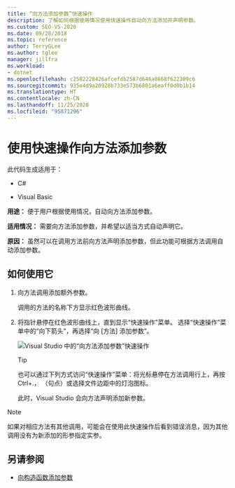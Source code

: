 ```yaml
---
title: “向方法添加参数”快速操作
description: 了解如何根据使用情况使用快速操作自动向方法添加并声明参数。
ms.custom: SEO-VS-2020
ms.date: 09/28/2018
ms.topic: reference
author: TerryGLee
ms.author: tglee
manager: jillfra
ms.workload:
- dotnet
ms.openlocfilehash: c2582228426afcefdb2587d646a8668f622309c6
ms.sourcegitcommit: 935e4d9a20928b733e573b6801a6eaff0d0b1b14
ms.translationtype: HT
ms.contentlocale: zh-CN
ms.lasthandoff: 11/25/2020
ms.locfileid: "95871296"
---
```

# <a name="add-a-parameter-to-a-method-using-a-quick-action"></a>使用快速操作向方法添加参数

此代码生成适用于：

- C#

- Visual Basic

**用途：** 便于用户根据使用情况，自动向方法添加参数。

**适用情况：** 需要向方法添加参数，并希望以适当方式自动声明它。

**原因：** 虽然可以在调用方法前向方法声明添加参数，但此功能可根据方法调用自动添加参数。

## <a name="how-to-use-it"></a>如何使用它

1. 向方法调用添加额外参数。

   调用的方法的名称下方显示红色波形曲线。

2. 将指针悬停在红色波形曲线上，直到显示“快速操作”菜单。 选择“快速操作”菜单中的“向下箭头”，再选择“向 [方法] 添加参数”。

   ![Visual Studio 中的“向方法添加参数”快速操作](media/add-parameter-to-method.png)

   > [!TIP]
   > 也可以通过下列方式访问“快速操作”菜单：将光标悬停在方法调用行上，再按 Ctrl+.， （句点）或选择文件边距中的灯泡图标。

   此时，Visual Studio 会向方法声明添加新参数。

> [!NOTE]
> 如果对相应方法有其他调用，可能会在使用此快速操作后看到错误消息，因为其他调用没有为新添加的形参指定实参。

## <a name="see-also"></a>另请参阅

- [向构造函数添加参数](generate-constructor.md#addparameter)
